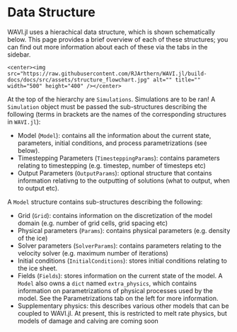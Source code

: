# Data Structure

WAVI.jl uses a hierachical data structure, which is shown schematically below. This page provides a brief overview of each of these structures; you can find out more information about each of these via the tabs in the sidebar.

```@raw html
<center><img src="https://raw.githubusercontent.com/RJArthern/WAVI.jl/build-docs/docs/src/assets/structure_flowchart.jpg" alt="" title="" width="500" height="400" /></center>
```

At the top of the hierarchy are `Simulations`. Simulations are to be ran! A `Simulation` object must be passed the sub-structures describing the following (terms in brackets are the names of the corresponding structures in `WAVI.jl`):
- Model (`Model`):  contains all the information about the current state, parameters, initial conditions, and process parametrizations (see below).
- Timestepping Parameters (`TimesteppingParams`): contains parameters relating to timestepping (e.g. timestep, number of timesteps etc)
-  Output Parameters (`OutputParams`): optional structure that contains information relativng to the outputting of solutions (what to output, when to output etc).

A `Model` structure contains sub-structures describing the following:
- Grid (`Grid`): contains information on the discretization of the model domain (e.g. number of grid cells, grid spacing etc)
- Physical parameters (`Params`): contains physical parameters (e.g. density of the ice)
- Solver parameters (`SolverParams`): contains parameters relating to the velocity solver (e.g. maximum number of iterations)
- Initial conditions (`InitialConditions`): stores initial conditions relating to the ice sheet.
- Fields (`Fields`): stores information on the current state of the model.
A `Model` also owns a `dict` named `extra_physics`, which contains information on parametrizations of physical processes used by the model. See the Parametrizations tab on the left for more information.
- Supplementary physics: this describes various other models that can be coupled to WAVI.jl. At present, this is restricted to melt rate physics, but models of damage and calving are coming soon
